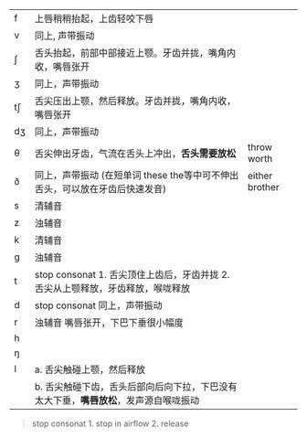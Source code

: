 |     |                                                                                       |                |
| --- | ------------------------------------------------------------------------------------- | -------------- |
| f   | 上唇稍稍抬起，上齿轻咬下唇                                                            |                |
| v   | 同上, 声带振动                                                                        |                |
| ʃ   | 舌头抬起，前部中部接近上颚。牙齿并拢，嘴角内收，嘴唇张开                              |                |
| ʒ   | 同上，声带振动                                                                        |                |
| tʃ  | 舌尖压出上颚，然后释放。牙齿并拢，嘴角内收，嘴唇张开                                  |                |
| dʒ  | 同上，声带振动                                                                        |                |
| θ   | 舌尖伸出牙齿，气流在舌头上冲出，**舌头需要放松**                                      | throw worth    |
| ð   | 同上，声带振动 (在短单词 these the等中可不伸出舌头，可以放在牙齿后快速发音)           | either brother |
| s   | 清辅音                                                                                |                |
| z   | 浊辅音                                                                                |                |
| k   | 清辅音                                                                                |                |
| g   | 浊辅音                                                                                |                |
| t   | stop consonat 1. 舌尖顶住上齿后，牙齿并拢 2. 舌尖从上颚释放，牙齿释放，喉咙释放       |                |
| d   | stop consonat 同上，声带振动                                                          |                |
| r   | 浊辅音 嘴唇张开，下巴下垂很小幅度                                                                                      |                |
| h   |                                                                                       |                |
| ŋ   |                                                                                       |                |
| l   | a. 舌尖触碰上颚，然后释放                                                             |                |
|     | b. 舌尖触碰下齿，舌头后部向后向下拉，下巴没有太大下垂，**嘴唇放松**，发声源自喉咙振动 |                |

> stop consonat 1. stop in airflow 2. release

